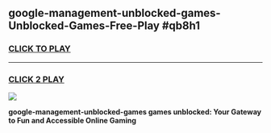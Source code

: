 
## google-management-unblocked-games-Unblocked-Games-Free-Play #qb8h1
<h3>
<a href="https://us.freeplayer.one?title=google-management-unblocked-games&ref=9M">CLICK TO PLAY</a></h3>
<hr>

<h3>
<a href="https://us.freeplayer.one?title=google-management-unblocked-games&ref=9M">CLICK 2 PLAY</a>
  
</h3>

<a href="https://us.freeplayer.one?title=google-management-unblocked-games&ref=9M"><img src="https://clearcache.store/games.png"></a>


**google-management-unblocked-games games unblocked: Your Gateway to Fun and Accessible Online Gaming**
